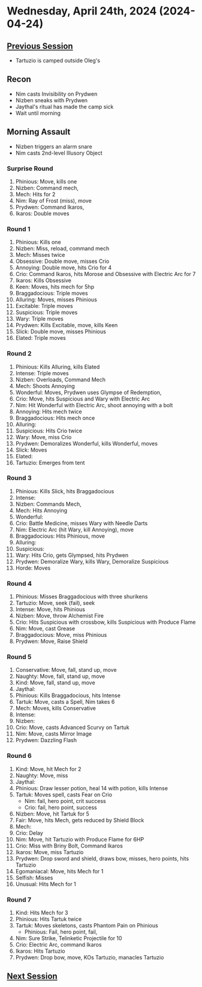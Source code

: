 # Wednesday, April 24th, 2024 (2024-04-24)

## [Previous Session](./2024-04-17.md)

- Tartuzio is camped outside Oleg's

## Recon

- Nim casts Invisibility on Prydwen
- Nizben sneaks with Prydwen
- Jaythal's ritual has made the camp sick
- Wait until morning

## Morning Assault

- Nizben triggers an alarm snare
- Nim casts 2nd-level Illusory Object

### Surprise Round

1. Phinious: Move, kills one
1. Nizben: Command mech, 
1. Mech: Hits for 2
1. Nim: Ray of Frost (miss), move
1. Prydwen: Command Ikaros, 
1. Ikaros: Double moves

### Round 1

1. Phinious: Kills one
1. Nizben: Miss, reload, command mech
1. Mech: Misses twice
1. Obsessive: Double move, misses Crio
1. Annoying: Double move, hits Crio for 4
1. Crio: Command Ikaros, hits Morose and Obsessive with Electric Arc for 7
1. Ikaros: Kills Obsessive
1. Keen: Moves, hits mech for 5hp
1. Braggadocious: Triple moves
1. Alluring: Moves, misses Phinious
1. Excitable: Triple moves
1. Suspicious: Triple moves
1. Wary: Triple moves
1. Prydwen: Kills Excitable, move, kills Keen
1. Slick: Double move, misses Phinious
1. Elated: Triple moves

### Round 2

1. Phinious: Kills Alluring, kills Elated
1. Intense: Triple moves
1. Nizben: Overloads, Command Mech
1. Mech: Shoots Annoying
1. Wonderful: Moves, Prydwen uses Glympse of Redemption, 
1. Crio: Move, hits Suspicious and Wary with Electric Arc
1. Nim: Hit Wonderful with Electric Arc, shoot annoying with a bolt
1. Annoying: Hits mech twice
1. Braggadocious: Hits mech once
1. Alluring: 
1. Suspicious: Hits Crio twice
1. Wary: Move, miss Crio
1. Prydwen: Demoralizes Wonderful, kills Wonderful, moves
1. Slick: Moves
1. Elated: 
1. Tartuzio: Emerges from tent

### Round 3

1. Phinious: Kills Slick, hits Braggadocious
1. Intense: 
1. Nizben: Commands Mech, 
1. Mech: Hits Annoying
1. Wonderful: 
1. Crio: Battle Medicine, misses Wary with Needle Darts
1. Nim: Electric Arc (hit Wary, kill Annoying), move
1. Braggadocious: Hits Phinious, move
1. Alluring: 
1. Suspicious: 
1. Wary: Hits Crio, gets Glympsed, hits Prydwen
1. Prydwen: Demoralize Wary, kills Wary, Demoralize Suspicious
1. Horde: Moves

### Round 4

1. Phinious: Misses Braggadocious with three shurikens
1. Tartuzio: Move, seek (fail), seek
1. Intense: Move, hits Phinious
1. Nizben: Move, throw Alchemist Fire
1. Crio: Hits Suspicious with crossbow, kills Suspicious with Produce Flame
1. Nim: Move, cast Grease
1. Braggadocious: Move, miss Phinious
1. Prydwen: Move, Raise Shield

### Round 5

1. Conservative: Move, fall, stand up, move
1. Naughty: Move, fall, stand up, move
1. Kind: Move, fall, stand up, move
1. Jaythal: 
1. Phinious: Kills Braggadocious, hits Intense
1. Tartuk: Move, casts a Spell, Nim takes 6
1. Mech: Moves, kills Conservative
1. Intense: 
1. Nizben: 
1. Crio: Move, casts Advanced Scurvy on Tartuk
1. Nim: Move, casts Mirror Image
1. Prydwen: Dazzling Flash

### Round 6

1. Kind: Move, hit Mech for 2
1. Naughty: Move, miss
1. Jaythal: 
1. Phinious: Draw lesser potion, heal 14 with potion, kills Intense
1. Tartuk: Moves spell, casts Fear on Crio
   - Nim: fail, hero point, crit success
   - Crio: fail, hero point, success
1. Nizben: Move, hit Tartuk for 5
1. Fair: Move, hits Mech, gets reduced by Shield Block
1. Mech: 
1. Crio: Delay
1. Nim: Move, hit Tartuzio with Produce Flame for 6HP
1. Crio: Miss with Briny Bolt, Command Ikaros
1. Ikaros: Move, miss Tartuzio
1. Prydwen: Drop sword and shield, draws bow, misses, hero points, hits Tartuzio
1. Egomaniacal: Move, hits Mech for 1
1. Selfish: Misses
1. Unusual: Hits Mech for 1

### Round 7

1. Kind: Hits Mech for 3
1. Phinious: Hits Tartuk twice
1. Tartuk: Moves skeletons, casts Phantom Pain on Phinious
   - Phinious: Fail, hero point, fail, 
1. Nim: Sure Strike, Telinketic Projectile for 10
1. Crio: Electric Arc, command Ikaros
1. Ikaros: Hits Tartuzio
1. Prydwen: Drop bow, move, KOs Tartuzio, manacles Tartuzio

## [Next Session](./2024-XX-XX.md)
